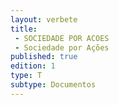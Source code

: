 ```yaml
---
layout: verbete
title:
 - SOCIEDADE POR ACOES
 - Sociedade por Ações
published: true
edition: 1  
type: T
subtype: Documentos
---
```



